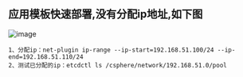 ## 应用模板快速部署,没有分配ip地址,如下图
![image](https://github.com/lyz-970124/work/blob/master/%E5%9B%BE%E7%89%87/%E6%B2%A1%E6%9C%89%E5%88%86%E9%85%8DIP.png)


	1、分配ip：net-plugin ip-range --ip-start=192.168.51.100/24 --ip-end=192.168.51.110/24
	2、测试已分配的ip：etcdctl ls /csphere/network/192.168.51.0/pool
